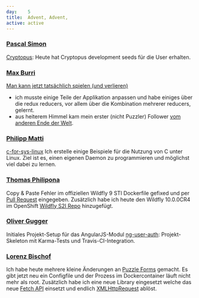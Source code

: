 ```yaml
---
day: 	5
title:	Advent, Advent,
active: active
---
```


### [Pascal Simon](https://github.com/psunix)
[Cryptopus](https://github.com/puzzle/cryptopus): Heute hat Cryptopus development seeds für die User erhalten.

### [Max Burri](https://github.com/mburri)
[Man kann jetzt tatsächlich spielen (und verlieren)](http://mburri.github.io/break-out/dist/index.html)
- ich musste einige Teile der Applikation anpassen und habe einiges über die redux reducers, vor allem über die Kombination mehrerer reducers, gelernt.
- aus heiterem Himmel kam mein erster (nicht Puzzler) Follower [vom anderen Ende der Welt](https://github.com/TomClarkson).

### [Philipp Matti](https://github.com/phil-matti)
[c-for-sys-linux](https://github.com/phil-matti/c-for-sys-linux) Ich erstelle einige Beispiele für die Nutzung von C unter Linux. Ziel ist es, einen eigenen Daemon zu programmieren und möglichst viel dabei zu lernen.

### [Thomas Philipona](https://github.com/phil-pona)
Copy & Paste Fehler im offiziellen Wildfly 9 STI Dockerfile gefixed und per [Pull Request](https://github.com/openshift/sti-wildfly/pull/62) eingegeben.
Zusätzlich habe ich heute den Wildfly 10.0.0CR4 im OpenShift [Wildfly S2I Repo](https://github.com/phil-pona/sti-wildfly/tree/dev/wildfly10) hinzugefügt.

### [Oliver Gugger](https://github.com/guggero)
Initiales Projekt-Setup für das AngularJS-Modul [ng-user-auth](https://github.com/guggero/ng-user-auth): Projekt-Skeleton mit Karma-Tests und Travis-CI-Integration.

### [Lorenz Bischof](https://github.com/lbischof)
Ich habe heute mehrere kleine Änderungen an [Puzzle Forms](https://github.com/lbischof/puzzle-forms) gemacht. Es gibt jetzt neu ein Configfile und der Prozess im Dockercontainer läuft nicht mehr als root. Zusätzlich habe ich eine neue Library eingesetzt welche das neue [Fetch API](https://developer.mozilla.org/en-US/docs/Web/API/Fetch_API) einsetzt und endlich [XMLHttpRequest](https://developer.mozilla.org/en-US/docs/Web/API/Fetch_API) ablöst.
